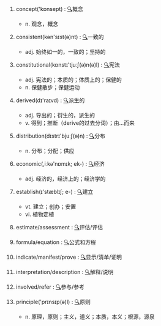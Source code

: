 1. concept('kɒnsept) :  <a target='_blank' rel='nofollow noopener noreferrer' href='http://www.youdao.com/w/concept'>🔍</a>概念
    - n. 观念，概念

2. consistent(kən'sɪst(ə)nt) :  <a target='_blank' rel='nofollow noopener noreferrer' href='http://www.youdao.com/w/consistent'>🔍</a>一致的
    - adj. 始终如一的，一致的；坚持的

3. constitutional(kɒnstɪ'tjuːʃ(ə)n(ə)l) :  <a target='_blank' rel='nofollow noopener noreferrer' href='http://www.youdao.com/w/constitutional'>🔍</a>宪法
    - adj. 宪法的；本质的；体质上的；保健的
    - n. 保健散步；保健运动

4. derived(dɪ'raɪvd) :  <a target='_blank' rel='nofollow noopener noreferrer' href='http://www.youdao.com/w/derived'>🔍</a>派生的
    - adj. 导出的；衍生的，派生的
    - v. 得到；推断（derive的过去分词）；由…而来

5. distribution(dɪstrɪ'bjuːʃ(ə)n) :  <a target='_blank' rel='nofollow noopener noreferrer' href='http://www.youdao.com/w/distribution'>🔍</a>分布
    - n. 分布；分配；供应

6. economic(,iːkə'nɒmɪk; ek-) :  <a target='_blank' rel='nofollow noopener noreferrer' href='http://www.youdao.com/w/economic'>🔍</a>经济
    - adj. 经济的，经济上的；经济学的

7. establish(ɪ'stæblɪʃ; e-) :  <a target='_blank' rel='nofollow noopener noreferrer' href='http://www.youdao.com/w/establish'>🔍</a>建立
    - vt. 建立；创办；安置
    - vi. 植物定植

8. estimate/assessment :  <a target='_blank' rel='nofollow noopener noreferrer' href='http://www.youdao.com/w/estimate/assessment'>🔍</a>评估/评估

9. formula/equation :  <a target='_blank' rel='nofollow noopener noreferrer' href='http://www.youdao.com/w/formula/equation'>🔍</a>公式和方程

10. indicate/manifest/prove :  <a target='_blank' rel='nofollow noopener noreferrer' href='http://www.youdao.com/w/indicate/manifest/prove'>🔍</a>显示/清单/证明

11. interpretation/description :  <a target='_blank' rel='nofollow noopener noreferrer' href='http://www.youdao.com/w/interpretation/description'>🔍</a>解释/说明

12. involved/refer :  <a target='_blank' rel='nofollow noopener noreferrer' href='http://www.youdao.com/w/involved/refer'>🔍</a>参与/参考

13. principle('prɪnsɪp(ə)l) :  <a target='_blank' rel='nofollow noopener noreferrer' href='http://www.youdao.com/w/principle'>🔍</a>原则
    - n. 原理，原则；主义，道义；本质，本义；根源，源泉
